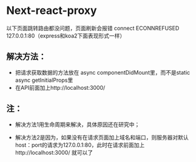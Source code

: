 # Next-react-proxy

以下页面跳转路由都没问题，页面刷新会报错 connect ECONNREFUSED 127.0.0.1:80（express和koa2下面表现形式一样）

## 解决方法：

* 把请求获取数据的方法放在 async componentDidMount里，而不是static async getInitialProps里
* 在API前面加上http://localhost:3000/

## 注：
* 解决方法1用生命周期来解决，具体原因还在研究中；

* 解决方法2是因为，如果没有在请求页面加上域名和端口，则服务器对默认host：port的请求为127.0.0.1:80，此时在请求前面加上http://localhost:3000/ 就可以了